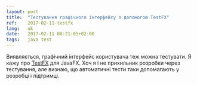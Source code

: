 ```yaml
---
layout: post
title:  "Тестування графічного інтерфейсу з допомогою TestFX"
ref:    2017-02-11-testfx
lang:   uk
date:   2017-02-11 08:21:05+02:00
tags:   java test
---
```


Виявляється, графічний інтерфейс користувача теж можна тестувати. Я кажу
про [TestFX](https://github.com/TestFX/TestFX) для JavaFX.
Хоч я і не прихильник розробки через тестування, але визнаю, що автоматичні
тести таки допомагають у розробці і підтримці.
